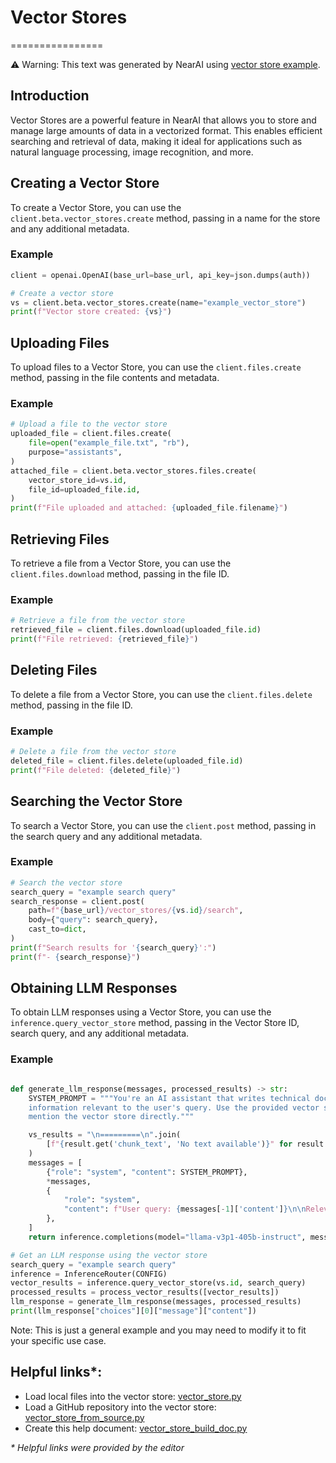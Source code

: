 # Vector Stores
================

⚠️ Warning: This text was generated by NearAI using [vector store example](/hub/examples/vector_store_build_doc.py).

## Introduction

Vector Stores are a powerful feature in NearAI that allows you to store and manage large amounts of data in a vectorized format. This enables efficient searching and retrieval of data, making it ideal for applications such as natural language processing, image recognition, and more.

## Creating a Vector Store

To create a Vector Store, you can use the `client.beta.vector_stores.create` method, passing in a name for the store and any additional metadata.

### Example

```python
client = openai.OpenAI(base_url=base_url, api_key=json.dumps(auth))

# Create a vector store
vs = client.beta.vector_stores.create(name="example_vector_store")
print(f"Vector store created: {vs}")
```

## Uploading Files

To upload files to a Vector Store, you can use the `client.files.create` method, passing in the file contents and metadata.

### Example

```python
# Upload a file to the vector store
uploaded_file = client.files.create(
    file=open("example_file.txt", "rb"),
    purpose="assistants",
)
attached_file = client.beta.vector_stores.files.create(
    vector_store_id=vs.id,
    file_id=uploaded_file.id,
)
print(f"File uploaded and attached: {uploaded_file.filename}")
```

## Retrieving Files

To retrieve a file from a Vector Store, you can use the `client.files.download` method, passing in the file ID.

### Example

```python
# Retrieve a file from the vector store
retrieved_file = client.files.download(uploaded_file.id)
print(f"File retrieved: {retrieved_file}")
```

## Deleting Files

To delete a file from a Vector Store, you can use the `client.files.delete` method, passing in the file ID.

### Example

```python
# Delete a file from the vector store
deleted_file = client.files.delete(uploaded_file.id)
print(f"File deleted: {deleted_file}")
```

## Searching the Vector Store

To search a Vector Store, you can use the `client.post` method, passing in the search query and any additional metadata.

### Example

```python
# Search the vector store
search_query = "example search query"
search_response = client.post(
    path=f"{base_url}/vector_stores/{vs.id}/search",
    body={"query": search_query},
    cast_to=dict,
)
print(f"Search results for '{search_query}':")
print(f"- {search_response}")
```

## Obtaining LLM Responses

To obtain LLM responses using a Vector Store, you can use the `inference.query_vector_store` method, passing in the Vector Store ID, search query, and any additional metadata.

### Example

```python

def generate_llm_response(messages, processed_results) -> str:
    SYSTEM_PROMPT = """You're an AI assistant that writes technical documentation. You can search a vector store for 
    information relevant to the user's query. Use the provided vector store results to inform your response, but don't 
    mention the vector store directly."""

    vs_results = "\n=========\n".join(
        [f"{result.get('chunk_text', 'No text available')}" for result in processed_results]
    )
    messages = [
        {"role": "system", "content": SYSTEM_PROMPT},
        *messages,
        {
            "role": "system",
            "content": f"User query: {messages[-1]['content']}\n\nRelevant information:\n{vs_results}",
        },
    ]
    return inference.completions(model="llama-v3p1-405b-instruct", messages=messages, auth=CONFIG.auth, max_results=16000)

# Get an LLM response using the vector store
search_query = "example search query"
inference = InferenceRouter(CONFIG)
vector_results = inference.query_vector_store(vs.id, search_query)
processed_results = process_vector_results([vector_results])
llm_response = generate_llm_response(messages, processed_results)
print(llm_response["choices"][0]["message"]["content"])
```

Note: This is just a general example and you may need to modify it to fit your specific use case.

## Helpful links*:

- Load local files into the vector store: [vector_store.py](..%2Fhub%2Fexamples%2Fvector_store.py)
- Load a GitHub repository into the vector store: [vector_store_from_source.py](..%2Fhub%2Fexamples%2Fvector_store_from_source.py)
- Create this help document: [vector_store_build_doc.py](..%2Fhub%2Fexamples%2Fvector_store_build_doc.py)

_* Helpful links were provided by the editor_ 
